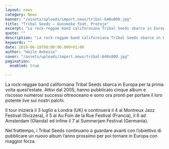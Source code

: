 ```yaml
---
layout: news
category: News
banner: "/assets/uploads/import.news/tribal-640x800.jpg"
title: "Tribal Seeds – Gunsmoke feat. Protoje"
excerpt: "La rock-reggae band californiana Tribal Seeds sbarca in Europa per la prima volta quest’estate. Attivi dal 2005, hanno pubblicato cinque album e riscosso numerosi successi oltreoceano e sono ora pronti per portare il loro potente live sui nostri palchi. Il tour inizierà il 3 luglio a Londra (UK) e continuerà il 4 al Montreux Jazz [&hellip"
quote: ""
description: "La rock-reggae band californiana Tribal Seeds sbarca in Europa per la prima volta quest’estate. Attivi dal 2005, hanno pubblicato cinque album e riscosso numerosi successi oltreoceano e sono ora pronti per portare il loro potente live sui nostri palchi. Il tour inizierà il 3 luglio a Londra (UK) e continuerà il 4 al Montreux Jazz [&hellip"
keywords: ""
date: 2019-06-18T00:00:00.000+01:00
author: "Haile Anbessa"
cover: "/assets/uploads/import.news/tribal-640x800.jpg"
pagination:
  enabled: true

---
```


La rock-reggae band californiana Tribal Seeds sbarca in Europa per la prima volta quest’estate. Attivi dal 2005, hanno pubblicato cinque album e riscosso numerosi successi oltreoceano e sono ora pronti per portare il loro potente live sui nostri palchi.

Il tour inizierà il 3 luglio a Londra (UK) e continuerà il 4 al Montreux Jazz Festival (Svizzera), il 5 al Au Foin de la Rue Festival (Francia), il 6 ad Amsterdam (Olanda) ed infine il 7 al Summerjam Festival (Germania).

Nel frattempo, i Tribal Seeds continuano a guardare avanti con l’obiettivo di pubblicare un nuovo album l’anno prossimo per poi tornare in Europa con maggior forza.